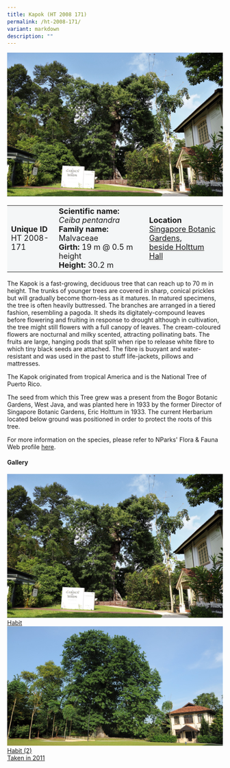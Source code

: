 ```yaml
---
title: Kapok (HT 2008 171)
permalink: /ht-2008-171/
variant: markdown
description: ""
---
```

<div class="isomer-image-wrapper">
<img src="/images/Heritage_trees_photos/ceipen_ht2008-171_habit.jpg">
</div><table style="minWidth: 100px; font-size: 18px; background: #F4F6F7">
<tbody><tr>
<td rowspan="1" colspan="1">
<strong>Unique ID</strong>
<br>HT 2008-171
</td>
<td rowspan="1" colspan="1">
	<strong>Scientific name:</strong> <em>Ceiba pentandra</em>
<br><strong>Family name: </strong>Malvaceae
<br><strong>Girth: </strong>19 m @ 0.5 m height
<br><strong>Height: </strong>30.2 m
</td>
<td rowspan="1" colspan="1">
<strong>Location</strong><a href="https://www.onemap.gov.sg/?lat=1.3084979999988442&amp;lng=103.81769399999804">
 <br>Singapore Botanic Gardens,<br>beside Holttum Hall</a>
</td>
</tr>
</tbody>
</table>
<p>The Kapok is a fast-growing, deciduous tree that can reach up to 70 m in height. The trunks of younger trees are covered in sharp, conical prickles but will gradually become thorn-less as it matures. In matured specimens, the tree is often heavily buttressed. The branches are arranged in a tiered fashion, resembling a pagoda. It sheds its digitately-compound leaves before flowering and fruiting in response to drought although in cultivation, the tree might still flowers with a full canopy of leaves. The cream-coloured flowers are nocturnal and milky scented, attracting pollinating bats. The fruits are large, hanging pods that split when ripe to release white fibre to which tiny black seeds are attached. The fibre is buoyant and water-resistant and was used in the past to stuff life-jackets, pillows and mattresses.</p>
  
<p>The Kapok originated from tropical America and is the National Tree of Puerto Rico. </p>

<p>The seed from which this Tree grew was a present from the Bogor Botanic Gardens, West Java, and  was planted here in 1933 by the former Director of Singapore Botanic Gardens, Eric Holttum in 1933. The current Herbarium located below ground was positioned in order to protect the roots of this tree.</p>

<p>For more information on the species, please refer to NParks' Flora &amp; Fauna Web profile <a href="https://www.nparks.gov.sg/florafaunaweb/flora/2/7/2797">here</a>.</p>

<h4><b>Gallery</b></h4>
<div class="isomer-card-grid">
<a href="/images/Heritage_trees_photos/ceipen_ht2008-171_habit.jpg" class="isomer-card">
<div class="isomer-card-image">
<div class="isomer-image-wrapper"><img src="/images/Heritage_trees_photos/ceipen_ht2008-171_habit.jpg"></div></div>
<div class="isomer-card-body"><div class="isomer-card-title">Habit</div></div></a>
	
<a href="/images/Heritage_trees_photos/ceipen_ht2008-171_habitold.jpg" class="isomer-card">
<div class="isomer-card-image">
<div class="isomer-image-wrapper"><img src="/images/Heritage_trees_photos/ceipen_ht2008-171_habitold.jpg"></div></div>
<div class="isomer-card-body"><div class="isomer-card-title">Habit (2)</div><div class="isomer-card-description">Taken in 2011</div></div></a></div>